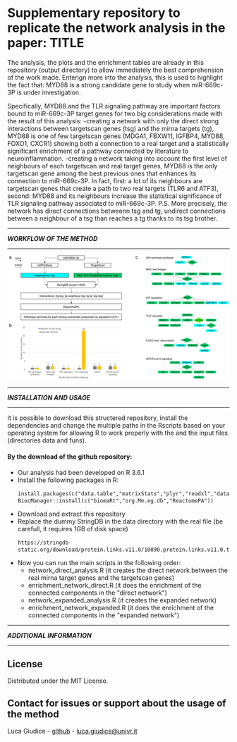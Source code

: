 # Supplementary repository to replicate the network analysis in the paper: TITLE

The analysis, the plots and the enrichment tables are already in this repository (output directory) to allow immediately the best comprehension of the work made. Enterign more into the analysis, this is used to highlight the fact that: MYD88 is a strong candidate gene to study when miR-669c-3P is under investigation. 

Specifically, MYD88 and the TLR signaling pathway are important factors bound to miR-669c-3P target genes for two big considerations made with the result of this analysis:
-creating a network with only the direct strong interactions between targetscan genes (tsg) and the mirna targets (tg), MYD88 is one of few targetscan genes (MDGA1, FBXW11, IGFBP4, MYD88, FOXO1, CXCR1) showing both a connection to a real target and a statistically significant enrichment of a pathway connected by literature to neuroinflammation. 
-creating a network taking into account the first level of neighbours of each targetscan and real target genes, MYD88 is the only targetscan gene among the best previous ones that enhances its connection to miR-669c-3P. In fact, first: a lot of its neighbours are targetscan genes that create a path to two real targets (TLR6 and ATF3), second: MYD88 and its neighbours increase the statistical significance of TLR signaling pathway associated to miR-669c-3P. P.S. More precisely, the network has direct connections betweenn tsg and tg, undirect connections between a neighbour of a tsg than reaches a tg thanks to its tsg brother. 

********************************
***WORKFLOW OF THE METHOD***
********************************

![Test Image 8](https://raw.githubusercontent.com/LucaGiudice/suppl_miR-669c-3p/master/output/Network_expanded/images/network_analysis_overview.png)

********************************
***INSTALLATION AND USAGE***
********************************
It is possible to download this structered repository, install the dependencies and change the multiple paths in the Rscripts based on your operating system for allowing R to work properly with the and the input files (directories data and funs).


#### By the download of the github repository:
- Our analysis had been developed on R 3.6.1
- Install the following packages in R:
    ```                                 
  install.packages(c("data.table","matrixStats","plyr","readxl","data.table","doParallel","parallel","igraph","xlsx","BiocManager"))
  BiocManager::install(c("biomaRt","org.Mm.eg.db","ReactomePA"))
    ```
- Download and extract this repository
- Replace the dummy StringDB in the data directory with the real file (be carefull, it requires 1GB of disk space)
    ```
    https://stringdb-static.org/download/protein.links.v11.0/10090.protein.links.v11.0.txt.gz
    ```
- Now you can run the main scripts in the following order:
   - network_direct_analysis.R (it creates the direct network between the real mirna target genes and the targetscan genes)
   - enrichment_network_direct.R (it does the enrichment of the connected components in the "direct network")
   - network_expanded_analysis.R (it creates the expanded network)
   - enrichment_network_expanded.R (it does the enrichment of the connected components in the "expanded network")

********************************
***ADDITIONAL INFORMATION***
********************************

## License
Distributed under the MIT License.

## Contact for issues or support about the usage of the method
Luca Giudice - [github](https://github.com/LucaGiudice/) - luca.giudice@univr.it
